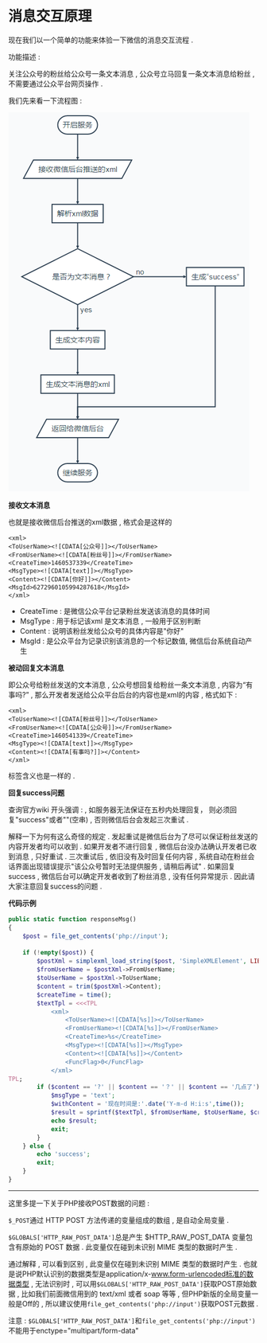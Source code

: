 # 消息交互原理

现在我们以一个简单的功能来体验一下微信的消息交互流程 .

功能描述 :

关注公众号的粉丝给公众号一条文本消息 , 公众号立马回复一条文本消息给粉丝 , 不需要通过公众平台网页操作 .

我们先来看一下流程图 :

![](/assets/xiaoxiliuchengtu.png)

**接收文本消息**

也就是接收微信后台推送的xml数据 , 格式会是这样的

```
<xml>
<ToUserName><![CDATA[公众号]]></ToUserName>
<FromUserName><![CDATA[粉丝号]]></FromUserName>
<CreateTime>1460537339</CreateTime>
<MsgType><![CDATA[text]]></MsgType>
<Content><![CDATA[你好]]></Content>
<MsgId>6272960105994287618</MsgId>
</xml>
```

* CreateTime : 是微信公众平台记录粉丝发送该消息的具体时间
* MsgType : 用于标记该xml 是文本消息 , 一般用于区别判断
* Content : 说明该粉丝发给公众号的具体内容是"你好"
* MsgId : 是公众平台为记录识别该消息的一个标记数值, 微信后台系统自动产生

**被动回复文本消息**

即公众号给粉丝发送的文本消息 , 公众号想回复给粉丝一条文本消息 , 内容为“有事吗?” , 那么开发者发送给公众平台后台的内容也是xml的内容 , 格式如下 :

```
<xml>
<ToUserName><![CDATA[粉丝号]]></ToUserName>
<FromUserName><![CDATA[公众号]]></FromUserName>
<CreateTime>1460541339</CreateTime>
<MsgType><![CDATA[text]]></MsgType>
<Content><![CDATA[有事吗?]]></Content>
</xml>
```

标签含义也是一样的 .

**回复success问题**

查询官方wiki 开头强调 : , 如服务器无法保证在五秒内处理回复， 则必须回复"success"或者""\(空串\) , 否则微信后台会发起三次重试 .

解释一下为何有这么奇怪的规定 . 发起重试是微信后台为了尽可以保证粉丝发送的内容开发者均可以收到 . 如果开发者不进行回复 , 微信后台没办法确认开发者已收到消息 , 只好重试 . 三次重试后 , 依旧没有及时回复任何内容 , 系统自动在粉丝会话界面出现错误提示"该公众号暂时无法提供服务 , 请稍后再试" . 如果回复success , 微信后台可以确定开发者收到了粉丝消息 , 没有任何异常提示 . 因此请大家注意回复success的问题 .

**代码示例**

```php
public static function responseMsg()
{
    $post = file_get_contents('php://input');

    if (!empty($post)) {
        $postXml = simplexml_load_string($post, 'SimpleXMLElement', LIBXML_NOCDATA);
        $fromUserName = $postXml->FromUserName;
        $toUserName = $postXml->ToUserName;
        $content = trim($postXml->Content);
        $createTime = time();
        $textTpl = <<<TPL
            <xml>
                <ToUserName><![CDATA[%s]]></ToUserName>
                <FromUserName><![CDATA[%s]]></FromUserName>
                <CreateTime>%s</CreateTime>
                <MsgType><![CDATA[%s]]></MsgType>
                <Content><![CDATA[%s]]></Content>
                <FuncFlag>0</FuncFlag>
            </xml>
TPL;
        if ($content == '?' || $content == '？' || $content == '几点了') {
            $msgType = 'text';
            $withContent = '现在时间是:'.date('Y-m-d H:i:s',time());
            $result = sprintf($textTpl, $fromUserName, $toUserName, $createTime, $msgType, $withContent);
            echo $result;
            exit;
        }
    } else {
        echo 'success';
        exit;
    }
}
```

---

这里多提一下关于PHP接收POST数据的问题 : 

`$_POST`通过 HTTP POST 方法传递的变量组成的数组 , 是自动全局变量 . 

`$GLOBALS['HTTP_RAW_POST_DATA']`总是产生 $HTTP\_RAW\_POST\_DATA 变量包含有原始的 POST 数据 . 此变量仅在碰到未识别 MIME 类型的数据时产生 . 

通过解释 , 可以看到区别 , 此变量仅在碰到未识别 MIME 类型的数据时产生 . 也就是说PHP默认识别的数据类型是application/x-www.form-urlencoded标准的数据类型 , 无法识别时 , 可以用`$GLOBALS['HTTP_RAW_POST_DATA']`获取POST原始数据 , 比如我们前面微信用到的 text/xml 或者 soap 等等 , 但PHP新版的全局变量一般是Off的 , 所以建议使用`file_get_contents('php://input')`获取POST元数据 . 

注意 : `$GLOBALS['HTTP_RAW_POST_DATA']`和`file_get_contents('php://input')`不能用于enctype="multipart/form-data"





